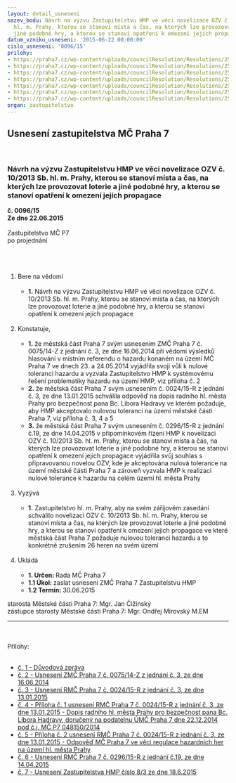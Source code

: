 ```yaml
---
layout: detail_usneseni
nazev_bodu: Návrh na výzvu Zastupitelstvu HMP ve věci novelizace OZV č. 10/2013 Sb.
  hl. m. Prahy, kterou se stanoví místa a čas, na kterých lze provozovat loterie a
  jiné podobné hry, a kterou se stanoví opatření k omezení jejich propagace
datum_vzniku_usneseni: '2015-06-22 00:00:00'
cislo_usneseni: '0096/15'
prilohy:
- https://praha7.cz/wp-content/uploads/councilResolution/Resolutions/25499/96_15_pril1.doc
- https://praha7.cz/wp-content/uploads/councilResolution/Resolutions/25499/5-15-usnesen%c3%ad_zm%c4%8d_p7_%c4%8d._0075_14-z_z_%c4%8d._3_ze_dne_16.06.2014_-_nulov%c3%a1_tolerance.doc
- https://praha7.cz/wp-content/uploads/councilResolution/Resolutions/25499/5-15-usnesen%c3%ad_rm%c4%8d_p7_%c4%8d._0024_15-r_z_%c4%8d._3_ze_dne_13.01.2015_-_odpov%c4%9b%c4%8f_hazard.doc
- https://praha7.cz/wp-content/uploads/councilResolution/Resolutions/25499/5-15-dopis_z_mhmp_-_hadrava_-_hazard.pdf
- https://praha7.cz/wp-content/uploads/councilResolution/Resolutions/25499/5-15-hazard_na_%c3%bazem%c3%ad_m%c4%8dp7_-_p.hadrava.pdf
- https://praha7.cz/wp-content/uploads/councilResolution/Resolutions/25499/5-15-usnesen%c3%ad_rm%c4%8d_p7_%c4%8d._0296_15-r_z_%c4%8d._19,_ze_dne_14.4.2015_-_hazard.doc
- https://praha7.cz/wp-content/uploads/councilResolution/Resolutions/25499/5-15-usnesen%c3%ad_z_hmp_odlozeni_hazard.pdf
organ: zastupitelstvo
---
```

<div id="ucUsn_pList" class="usn">
	<span><h2>Usnesení zastupitelstva MČ Praha 7 </h2>
<br></span><div class="standBody">
<span><h3>Návrh na výzvu Zastupitelstvu HMP ve věci novelizace OZV č. 10/2013 Sb. hl. m. Prahy, kterou se stanoví místa a čas, na kterých lze provozovat loterie a jiné podobné hry, a kterou se stanoví opatření k omezení jejich propagace</h3></span><div class="center">
		<strong>č. 0096/15</strong><br>
	</div>
<div class="center">
		<strong>Ze dne 22.06.2015</strong><br><br>
	</div>Zastupitelstvo MČ P7<br>po projednání<br><br><br><ol>
<br><li>Bere na vědomí<br><ul>
<br><li>
<strong>1.</strong> Návrh na výzvu Zastupitelstvu HMP ve věci novelizace OZV č. 10/2013 Sb. hl. m. Prahy, kterou se stanoví místa a čas, na kterých lze provozovat loterie a jiné podobné hry, a kterou se stanoví opatření k omezení jejich propagace</li>
</ul>
<br>
</li>
<li>Konstatuje,<br><ul>
<br><li>
<strong>1.</strong> že městská část Praha 7 svým usnesením ZMČ Praha 7 č. 0075/14-Z z jednání č. 3, ze dne 16.06.2014 při vědomí výsledků hlasování v místním referendu o hazardu konaném na území MČ Praha 7 ve dnech 23. a 24.05.2014 vyjádřila svoji vůli k nulové toleranci hazardu a vyzvala Zastupitelstvo HMP k systémovému řešení problematiky hazardu na území HMP, viz příloha č. 2<br>
</li>
<li>
<strong>2.</strong> že městská část Praha 7 svým usnesením č. 0024/15-R z jednání č. 3, ze dne 13.01.2015 schválila odpověď na dopis radního hl. města Prahy pro bezpečnost pana Bc. Libora Hadravy ve kterém požaduje, aby HMP akceptovalo nulovou toleranci na území městské části Praha 7, viz příloha č. 3, 4 a 5<br>
</li>
<li>
<strong>3.</strong> že městská část Praha 7 svým usnesením č. 0296/15-R z jednání č.19, ze dne 14.04.2015 v připomínkovém řízení HMP k novelizaci OZV č. 10/2013 Sb. hl. m. Prahy, kterou se stanoví místa a čas, na kterých lze provozovat loterie a jiné podobné hry, a kterou se stanoví opatření k omezení jejich propagace vyjádřila svůj souhlas s připravovanou novelou OZV, kde je akceptována nulová tolerance na území městské části Praha 7 a zároveň vyzvala HMP k realizaci nulové tolerance k hazardu na celém území hl. města Prahy </li>
</ul>
<br>
</li>
<li>Vyzývá<br><ul>
<br><li>
<strong>1.</strong> Zastupitelstvo hl. m. Prahy, aby na svém zářijovém zasedání schválilo novelizaci OZV č. 10/2013 Sb. hl. m. Prahy, kterou se stanoví místa a čas, na kterých lze provozovat loterie a jiné podobné hry, a kterou se stanoví opatření k omezení jejich propagace ve které městská část Praha 7 požaduje nulovou toleranci hazardu a to konkrétně zrušením 26 heren na svém území </li>
</ul>
<br>
</li>
<li>Ukládá<br><ul>
<br><li>
<strong>1. Určen: </strong>Rada MČ Praha 7<br>
</li>
<li>
<strong>1.1 Úkol: </strong>zaslat usnesení ZMČ Praha 7 Zastupitelstvu HMP<br>
</li>
<li>
<strong>1.2 Termín: </strong>30.06.2015</li>
</ul>
</li>
</ol>starosta Městské části Praha 7: Mgr. Jan Čižinský<br>zástupce starosty Městské části Praha 7: Mgr. Ondřej Mirovský M.EM<br><hr>
<br><br>Přílohy: <br><ul>
<br><li>
<a href="/zdroj.aspx?typ=4&amp;Id=64573&amp;sh=84635541" target="_blank" title="Odkaz na soubor - 26 kB - nové okno">č. 1 - Důvodová zpráva </a><br>
</li>
<li>
<a href="/zdroj.aspx?typ=4&amp;id=64328&amp;sh=1693152597" target="_blank" title="Odkaz na soubor - 32,5 kB - nové okno">č. 2 - Usnesení ZMČ Praha 7 č. 0075/14-Z z jednání č. 3, ze dne 16.06.2014</a> <br>
</li>
<li>
<a href="/zdroj.aspx?typ=4&amp;id=64329&amp;sh=1693110645" target="_blank" title="Odkaz na soubor - 34 kB - nové okno">č. 3 - Usnesení RMČ Praha 7 č. 0024/15-R z jednání č. 3, ze dne 13.01.2015</a> <br>
</li>
<li>
<a href="/zdroj.aspx?typ=4&amp;id=64330&amp;sh=-908175371" target="_blank" title="Odkaz na soubor - 666,5 kB - nové okno">č. 4 - Příloha č. 1 usnesení RMČ Praha 7 č. 0024/15-R z jednání č. 3, ze dne 13.01.2015 - Dopis radního hl. města Prahy pro bezpečnost pana Bc. Libora Hadravy, doručený na podatelnu ÚMČ Praha 7 dne 22.12.2014 pod č.j. MČ P7 048150/2014</a> <br>
</li>
<li>
<a href="/zdroj.aspx?typ=4&amp;id=64331&amp;sh=-908217579" target="_blank" title="Odkaz na soubor - 878,8 kB - nové okno">č. 5 - Příloha č. 2 usnesení RMČ Praha 7 č. 0024/15-R z jednání č. 3, ze dne 13.01.2015 - Odpověď MČ Praha 7 ve věci regulace hazardních her na území hl. města Prahy </a><br>
</li>
<li>
<a href="/zdroj.aspx?typ=4&amp;id=64332&amp;sh=-908239051" target="_blank" title="Odkaz na soubor - 33 kB - nové okno">č. 6 - Usnesení RMČ Praha 7 č. 0296/15-R z jednání č.19, ze dne 14.04.2015</a> <br>
</li>
<li>
<a href="/zdroj.aspx?typ=4&amp;id=64333&amp;sh=-908281003" target="_blank" title="Odkaz na soubor - 85,9 kB - nové okno">č. 7 - Usnesení Zastupitelstva HMP číslo 8/3 ze dne 18.6.2015</a> </li>
</ul>
</div>
</div>